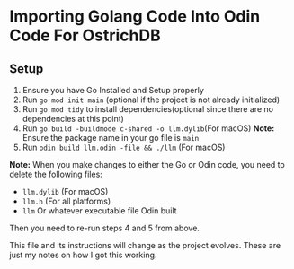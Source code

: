 # Importing Golang Code Into Odin Code For OstrichDB

## Setup

1. Ensure you have Go Installed and Setup properly
2. Run `go mod init main` (optional if the project is not already initialized)
3. Run `go mod tidy` to install dependencies(optional since there are no dependencies at this point)
4. Run `go build -buildmode c-shared -o llm.dylib`(For macOS) **Note:** Ensure the package name in your go file is `main`
5. Run `odin build llm.odin -file && ./llm` (For macOS)

**Note:** When you make changes to either the Go or Odin code, you need to delete the following files:
- `llm.dylib` (For macOS)
- `llm.h` (For all platforms)
- `llm` Or whatever executable file Odin built

Then you need to re-run steps 4 and 5 from above.

This file and its instructions will change as the project evolves. These are just my notes on how I got this working.
